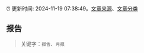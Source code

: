 :alarm_clock: 更新时间: 2024-11-19 07:38:49。[文章来源](/README.md)、[文章分类](/TAGS.md)

## 报告


> 关键字：`报告`、`月报`



